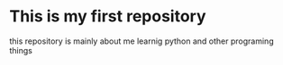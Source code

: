 # This is my first repository

this repository is mainly about me learnig python and other programing things
